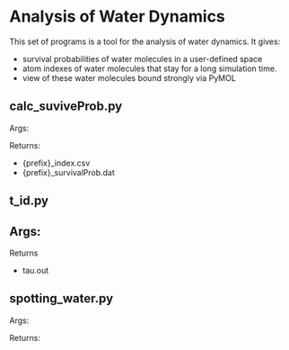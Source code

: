 # Analysis of Water Dynamics 

This set of programs is a tool for the analysis of water dynamics.
It gives:
- survival probabilities of water molecules in a user-defined space
- atom indexes of water molecules that stay for a long simulation time. 
- view of these water molecules bound strongly via PyMOL 


## calc_suviveProb.py
Args:

Returns:
- {prefix}_index.csv
- {prefix}_survivalProb.dat

## t_id.py 
Args:
- 
Returns
- tau.out

## spotting_water.py
Args:

Returns:
